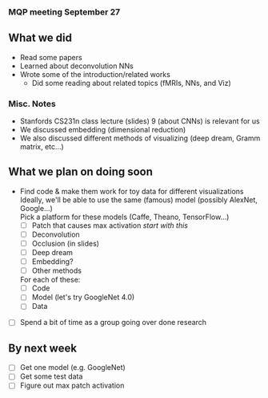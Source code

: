 ### MQP meeting September 27

## What we did
* Read some papers
* Learned about deconvolution NNs
* Wrote some of the introduction/related works
  * Did some reading about related topics (fMRIs, NNs, and Viz)

### Misc. Notes
* Stanfords CS231n class lecture (slides) 9 (about CNNs) is relevant for us
* We discussed embedding (dimensional reduction)
* We also discussed different methods of visualizing (deep dream, Gramm matrix, etc...)

## What we plan on doing soon

* Find code & make them work for toy data for different visualizations <br/> Ideally, we'll be able to use the same (famous) model (possibly AlexNet, Google...)<br/>Pick a platform for these models (Caffe, Theano, TensorFlow...)
    - [ ] Patch that causes max activation *start with this*
    - [ ] Deconvolution
    - [ ] Occlusion (in slides)
    - [ ] Deep dream
    - [ ] Embedding?
    - [ ] Other methods

    For each of these:
    - [ ] Code
    - [ ] Model (let's try GoogleNet 4.0)
    - [ ] Data
- [ ] Spend a bit of time as a group going over done research

## By next week

- [ ] Get one model (e.g. GoogleNet)
- [ ] Get some test data
- [ ] Figure out max patch activation
